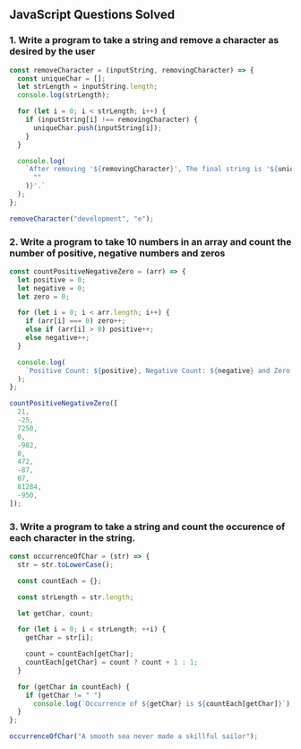 ## JavaScript Questions Solved

### 1. Write a program to take a string and remove a character as desired by the user

```javascript
const removeCharacter = (inputString, removingCharacter) => {
  const uniqueChar = [];
  let strLength = inputString.length;
  console.log(strLength);

  for (let i = 0; i < strLength; i++) {
    if (inputString[i] !== removingCharacter) {
      uniqueChar.push(inputString[i]);
    }
  }

  console.log(
    `After removing '${removingCharacter}', The final string is '${uniqueChar.join(
      ""
    )}'.`
  );
};

removeCharacter("development", "e");
```

### 2. Write a program to take 10 numbers in an array and count the number of positive, negative numbers and zeros

```javascript
const countPositiveNegativeZero = (arr) => {
  let positive = 0;
  let negative = 0;
  let zero = 0;

  for (let i = 0; i < arr.length; i++) {
    if (arr[i] === 0) zero++;
    else if (arr[i] > 0) positive++;
    else negative++;
  }

  console.log(
    `Positive Count: ${positive}, Negative Count: ${negative} and Zero Count: ${zero}`
  );
};

countPositiveNegativeZero([
  21,
  -25,
  7250,
  0,
  -982,
  0,
  472,
  -87,
  07,
  81284,
  -950,
]);
```

### 3. Write a program to take a string and count the occurence of each character in the string.

```javascript
const occurrenceOfChar = (str) => {
  str = str.toLowerCase();

  const countEach = {};

  const strLength = str.length;

  let getChar, count;

  for (let i = 0; i < strLength; ++i) {
    getChar = str[i];

    count = countEach[getChar];
    countEach[getChar] = count ? count + 1 : 1;
  }

  for (getChar in countEach) {
    if (getChar != " ")
      console.log(`Occurrence of ${getChar} is ${countEach[getChar]}`);
  }
};

occurrenceOfChar("A smooth sea never made a skillful sailor");
```